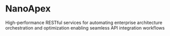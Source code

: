 # NanoApex
High-performance RESTful services for automating enterprise architecture orchestration and optimization enabling seamless API integration workflows
